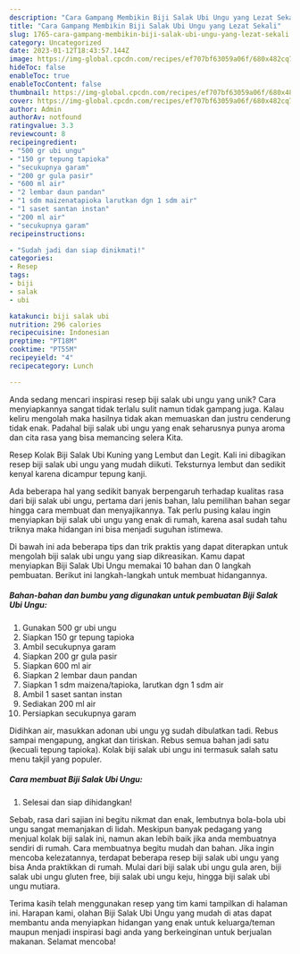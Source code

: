 ```yaml
---
description: "Cara Gampang Membikin Biji Salak Ubi Ungu yang Lezat Sekali"
title: "Cara Gampang Membikin Biji Salak Ubi Ungu yang Lezat Sekali"
slug: 1765-cara-gampang-membikin-biji-salak-ubi-ungu-yang-lezat-sekali
category: Uncategorized
date: 2023-01-12T18:43:57.144Z
image: https://img-global.cpcdn.com/recipes/ef707bf63059a06f/680x482cq70/biji-salak-ubi-ungu-foto-resep-utama.jpg
hideToc: false
enableToc: true
enableTocContent: false
thumbnail: https://img-global.cpcdn.com/recipes/ef707bf63059a06f/680x482cq70/biji-salak-ubi-ungu-foto-resep-utama.jpg
cover: https://img-global.cpcdn.com/recipes/ef707bf63059a06f/680x482cq70/biji-salak-ubi-ungu-foto-resep-utama.jpg
author: Admin
authorAv: notfound
ratingvalue: 3.3
reviewcount: 8
recipeingredient:
- "500 gr ubi ungu"
- "150 gr tepung tapioka"
- "secukupnya garam"
- "200 gr gula pasir"
- "600 ml air"
- "2 lembar daun pandan"
- "1 sdm maizenatapioka larutkan dgn 1 sdm air"
- "1 saset santan instan"
- "200 ml air"
- "secukupnya garam"
recipeinstructions:

- "Sudah jadi dan siap dinikmati!"
categories:
- Resep
tags:
- biji
- salak
- ubi

katakunci: biji salak ubi 
nutrition: 296 calories
recipecuisine: Indonesian
preptime: "PT18M"
cooktime: "PT55M"
recipeyield: "4"
recipecategory: Lunch

---
```





Anda sedang mencari inspirasi resep biji salak ubi ungu yang unik? Cara menyiapkannya sangat tidak terlalu sulit namun tidak gampang juga. Kalau keliru mengolah maka hasilnya tidak akan memuaskan dan justru cenderung tidak enak. Padahal biji salak ubi ungu yang enak seharusnya punya aroma dan cita rasa yang bisa memancing selera Kita.





Resep Kolak Biji Salak Ubi Kuning yang Lembut dan Legit. Kali ini dibagikan resep biji salak ubi ungu yang mudah diikuti. Teksturnya lembut dan sedikit kenyal karena dicampur tepung kanji.

Ada beberapa hal yang sedikit banyak berpengaruh terhadap kualitas rasa dari biji salak ubi ungu, pertama dari jenis bahan, lalu pemilihan bahan segar hingga cara membuat dan menyajikannya. Tak perlu pusing kalau ingin menyiapkan biji salak ubi ungu yang enak di rumah, karena asal sudah tahu triknya maka hidangan ini bisa menjadi suguhan istimewa.






Di bawah ini ada beberapa tips dan trik praktis yang dapat diterapkan untuk mengolah biji salak ubi ungu yang siap dikreasikan. Kamu dapat menyiapkan Biji Salak Ubi Ungu memakai 10 bahan dan 0 langkah pembuatan. Berikut ini langkah-langkah untuk membuat hidangannya.

<!--inarticleads1-->

##### Bahan-bahan dan bumbu yang digunakan untuk pembuatan Biji Salak Ubi Ungu:

1. Gunakan 500 gr ubi ungu
1. Siapkan 150 gr tepung tapioka
1. Ambil secukupnya garam
1. Siapkan 200 gr gula pasir
1. Siapkan 600 ml air
1. Siapkan 2 lembar daun pandan
1. Siapkan 1 sdm maizena/tapioka, larutkan dgn 1 sdm air
1. Ambil 1 saset santan instan
1. Sediakan 200 ml air
1. Persiapkan secukupnya garam


Didihkan air, masukkan adonan ubi ungu yg sudah dibulatkan tadi. Rebus sampai mengapung, angkat dan tiriskan. Rebus semua bahan jadi satu (kecuali tepung tapioka). Kolak biji salak ubi ungu ini termasuk salah satu menu takjil yang populer. 

<!--inarticleads2-->

##### Cara membuat Biji Salak Ubi Ungu:


1. Selesai dan siap dihidangkan!

Sebab, rasa dari sajian ini begitu nikmat dan enak, lembutnya bola-bola ubi ungu sangat memanjakan di lidah. Meskipun banyak pedagang yang menjual kolak biji salak ini, namun akan lebih baik jika anda membuatnya sendiri di rumah. Cara membuatnya begitu mudah dan bahan. Jika ingin mencoba kelezatannya, terdapat beberapa resep biji salak ubi ungu yang bisa Anda praktikkan di rumah. Mulai dari biji salak ubi ungu gula aren, biji salak ubi ungu gluten free, biji salak ubi ungu keju, hingga biji salak ubi ungu mutiara. 

Terima kasih telah menggunakan resep yang tim kami tampilkan di halaman ini. Harapan kami, olahan Biji Salak Ubi Ungu yang mudah di atas dapat membantu anda menyiapkan hidangan yang enak untuk keluarga/teman maupun menjadi inspirasi bagi anda yang berkeinginan untuk berjualan makanan. Selamat mencoba!

